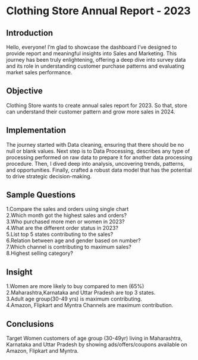 # Clothing Store Annual Report - 2023
## Introduction
Hello, everyone! 
I’m glad to showcase the dashboard I’ve designed to provide report and meaningful insights into Sales and Marketing.
This journey has been truly enlightening, offering a deep dive into survey data and its role in understanding customer purchase patterns and evaluating market sales performance.
## Objective
Clothing Store wants to create annual sales report for 2023. So that, store can understand their customer pattern and grow more sales in 2024. 
## Implementation
The journey started with Data cleaning, ensuring that there should be no null or blank values.
Next step is to Data Processing,  describes any type of processing performed on raw data to prepare it for another data processing procedure. 
Then, I dived deep into analysis, uncovering trends, patterns, and opportunities. Finally, crafted a robust data model that has the potential to drive strategic decision-making.
## Sample Questions
1.Compare the sales and orders using single chart<br>2.Which month got the highest sales and orders?<br>3.Who purchased more men or women in 2023?<br>4.What are the different order status in 2023?<br>5.List top 5 states contributing to the sales?<br>6.Relation between age and gender based on number?<br>7.Which channel is contributing to maximum sales?<br>8.Highest selling category?
## Insight
1.Women are more likely to buy compared to men (65%)<br>2.Maharashtra,Karnataka and Uttar Pradesh are top 3 states.<br>3.Adult age group(30-49 yrs) is maximum contributing.<br>4.Amazon, Flipkart and Myntra Channels are maximum contribution.
## Conclusions
Target Women customers of age group (30-49yr) living in Maharashtra, Karnataka and Uttar Pradesh by showing ads/offers/coupons available on Amazon, Flipkart and Myntra.
